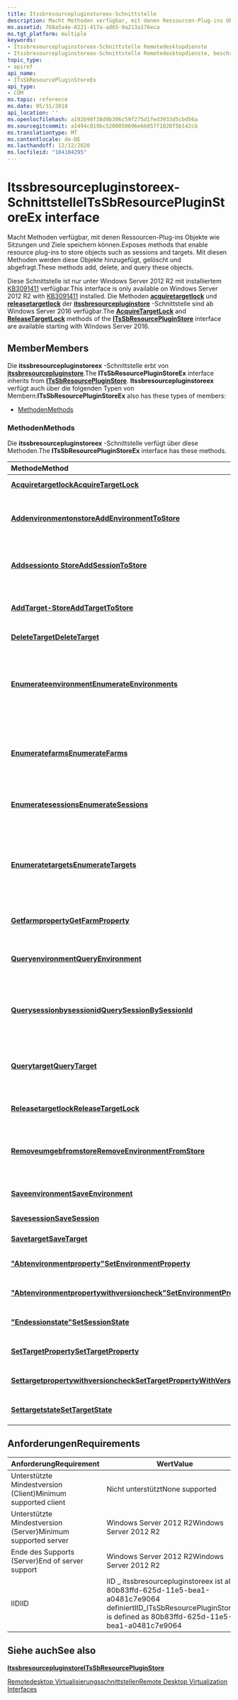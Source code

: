 ```yaml
---
title: Itssbresourcepluginstoreex-Schnittstelle
description: Macht Methoden verfügbar, mit denen Ressourcen-Plug-ins Objekte wie Sitzungen und Ziele speichern können.
ms.assetid: 768a5a4e-8221-417a-ad65-9a213a176eca
ms.tgt_platform: multiple
keywords:
- Itssbresourcepluginstoreex-Schnittstelle Remotedesktopdienste
- Itssbresourcepluginstoreex-Schnittstelle Remotedesktopdienste, beschrieben
topic_type:
- apiref
api_name:
- ITsSbResourcePluginStoreEx
api_type:
- COM
ms.topic: reference
ms.date: 05/31/2018
api_location: ''
ms.openlocfilehash: a192b90f38d9b306c59f275d1fed3933d5cbd56a
ms.sourcegitcommit: a1494c819bc5200050696e66057f1020f5b142cb
ms.translationtype: MT
ms.contentlocale: de-DE
ms.lasthandoff: 12/12/2020
ms.locfileid: "104104295"
---
```

# <a name="itssbresourcepluginstoreex-interface"></a><span data-ttu-id="bbfe0-105">Itssbresourcepluginstoreex-Schnittstelle</span><span class="sxs-lookup"><span data-stu-id="bbfe0-105">ITsSbResourcePluginStoreEx interface</span></span>

<span data-ttu-id="bbfe0-106">Macht Methoden verfügbar, mit denen Ressourcen-Plug-ins Objekte wie Sitzungen und Ziele speichern können.</span><span class="sxs-lookup"><span data-stu-id="bbfe0-106">Exposes methods that enable resource plug-ins to store objects such as sessions and targets.</span></span> <span data-ttu-id="bbfe0-107">Mit diesen Methoden werden diese Objekte hinzugefügt, gelöscht und abgefragt.</span><span class="sxs-lookup"><span data-stu-id="bbfe0-107">These methods add, delete, and query these objects.</span></span>

<span data-ttu-id="bbfe0-108">Diese Schnittstelle ist nur unter Windows Server 2012 R2 mit installiertem [KB3091411](https://support.microsoft.com/kb/3091411) verfügbar.</span><span class="sxs-lookup"><span data-stu-id="bbfe0-108">This interface is only available on Windows Server 2012 R2 with [KB3091411](https://support.microsoft.com/kb/3091411) installed.</span></span> <span data-ttu-id="bbfe0-109">Die Methoden [**acquiretargetlock**](/windows/desktop/api/sbtsv/nf-sbtsv-itssbresourcepluginstore-acquiretargetlock) und [**releasetargetlock**](/windows/desktop/api/sbtsv/nf-sbtsv-itssbresourcepluginstore-releasetargetlock) der [**itssbresourcepluginstore**](/windows/desktop/api/sbtsv/nn-sbtsv-itssbresourcepluginstore) -Schnittstelle sind ab Windows Server 2016 verfügbar.</span><span class="sxs-lookup"><span data-stu-id="bbfe0-109">The [**AcquireTargetLock**](/windows/desktop/api/sbtsv/nf-sbtsv-itssbresourcepluginstore-acquiretargetlock) and [**ReleaseTargetLock**](/windows/desktop/api/sbtsv/nf-sbtsv-itssbresourcepluginstore-releasetargetlock) methods of the [**ITsSbResourcePluginStore**](/windows/desktop/api/sbtsv/nn-sbtsv-itssbresourcepluginstore) interface are available starting with Windows Server 2016.</span></span>

## <a name="members"></a><span data-ttu-id="bbfe0-110">Member</span><span class="sxs-lookup"><span data-stu-id="bbfe0-110">Members</span></span>

<span data-ttu-id="bbfe0-111">Die **itssbresourcepluginstoreex** -Schnittstelle erbt von [**itssbresourcepluginstore**](/windows/desktop/api/sbtsv/nn-sbtsv-itssbresourcepluginstore).</span><span class="sxs-lookup"><span data-stu-id="bbfe0-111">The **ITsSbResourcePluginStoreEx** interface inherits from [**ITsSbResourcePluginStore**](/windows/desktop/api/sbtsv/nn-sbtsv-itssbresourcepluginstore).</span></span> <span data-ttu-id="bbfe0-112">**Itssbresourcepluginstoreex** verfügt auch über die folgenden Typen von Membern:</span><span class="sxs-lookup"><span data-stu-id="bbfe0-112">**ITsSbResourcePluginStoreEx** also has these types of members:</span></span>

-   [<span data-ttu-id="bbfe0-113">Methoden</span><span class="sxs-lookup"><span data-stu-id="bbfe0-113">Methods</span></span>](#methods)

### <a name="methods"></a><span data-ttu-id="bbfe0-114">Methoden</span><span class="sxs-lookup"><span data-stu-id="bbfe0-114">Methods</span></span>

<span data-ttu-id="bbfe0-115">Die **itssbresourcepluginstoreex** -Schnittstelle verfügt über diese Methoden.</span><span class="sxs-lookup"><span data-stu-id="bbfe0-115">The **ITsSbResourcePluginStoreEx** interface has these methods.</span></span>



| <span data-ttu-id="bbfe0-116">Methode</span><span class="sxs-lookup"><span data-stu-id="bbfe0-116">Method</span></span>                                                                                                            | <span data-ttu-id="bbfe0-117">BESCHREIBUNG</span><span class="sxs-lookup"><span data-stu-id="bbfe0-117">Description</span></span>                                                                                                     |
|:------------------------------------------------------------------------------------------------------------------|:----------------------------------------------------------------------------------------------------------------|
| [<span data-ttu-id="bbfe0-118">**Acquiretargetlock**</span><span class="sxs-lookup"><span data-stu-id="bbfe0-118">**AcquireTargetLock**</span></span>](itssbresourcepluginstoreex-acquiretargetlock.md)                                         | <span data-ttu-id="bbfe0-119">Sperrt ein Ziel.</span><span class="sxs-lookup"><span data-stu-id="bbfe0-119">Locks a target.</span></span><br/>                                                                                      |
| [<span data-ttu-id="bbfe0-120">**Addenvironmentonstore**</span><span class="sxs-lookup"><span data-stu-id="bbfe0-120">**AddEnvironmentToStore**</span></span>](/windows/desktop/api/sbtsv/nf-sbtsv-itssbresourcepluginstore-addenvironmenttostore)                                   | <span data-ttu-id="bbfe0-121">Fügt dem Ressourcen-Plug-in-Speicher eine Umgebung hinzu.</span><span class="sxs-lookup"><span data-stu-id="bbfe0-121">Adds an environment to the resource plug-in store.</span></span><br/>                                                   |
| [<span data-ttu-id="bbfe0-122">**Addsessionto Store**</span><span class="sxs-lookup"><span data-stu-id="bbfe0-122">**AddSessionToStore**</span></span>](/windows/desktop/api/sbtsv/nf-sbtsv-itssbresourcepluginstore-addsessiontostore)                                           | <span data-ttu-id="bbfe0-123">Fügt dem Ressourcen-Plug-in-Speicher eine neue Sitzung hinzu.</span><span class="sxs-lookup"><span data-stu-id="bbfe0-123">Adds a new session to the resource plug-in store.</span></span><br/>                                                    |
| [<span data-ttu-id="bbfe0-124">**AddTarget-Store**</span><span class="sxs-lookup"><span data-stu-id="bbfe0-124">**AddTargetToStore**</span></span>](/windows/desktop/api/sbtsv/nf-sbtsv-itssbresourcepluginstore-addtargettostore)                                             | <span data-ttu-id="bbfe0-125">Fügt dem Ressourcen-Plug-in-Speicher ein Ziel hinzu.</span><span class="sxs-lookup"><span data-stu-id="bbfe0-125">Adds a target to the resource plug-in store.</span></span><br/>                                                         |
| [<span data-ttu-id="bbfe0-126">**DeleteTarget**</span><span class="sxs-lookup"><span data-stu-id="bbfe0-126">**DeleteTarget**</span></span>](/windows/desktop/api/sbtsv/nf-sbtsv-itssbresourcepluginstore-deletetarget)                                                     | <span data-ttu-id="bbfe0-127">Löscht ein Ziel.</span><span class="sxs-lookup"><span data-stu-id="bbfe0-127">Deletes a target.</span></span><br/>                                                                                    |
| [<span data-ttu-id="bbfe0-128">**Enumerateenvironment**</span><span class="sxs-lookup"><span data-stu-id="bbfe0-128">**EnumerateEnvironments**</span></span>](/windows/desktop/api/sbtsv/nf-sbtsv-itssbresourcepluginstore-enumerateenvironments)                                   | <span data-ttu-id="bbfe0-129">Gibt ein Array zurück, das die Umgebungen enthält, die im Ressourcen-Plug-in-Speicher vorhanden sind.</span><span class="sxs-lookup"><span data-stu-id="bbfe0-129">Returns an array that contains the environments present in the resource plug-in store.</span></span><br/>               |
| [<span data-ttu-id="bbfe0-130">**Enumeratefarms**</span><span class="sxs-lookup"><span data-stu-id="bbfe0-130">**EnumerateFarms**</span></span>](/windows/desktop/api/sbtsv/nf-sbtsv-itssbresourcepluginstore-enumeratefarms)                                                 | <span data-ttu-id="bbfe0-131">Listet alle Farmen auf, die dem Ressourcen-Plug-in-Speicher hinzugefügt wurden.</span><span class="sxs-lookup"><span data-stu-id="bbfe0-131">Enumerates all the farms that have been added to the resource plug-in store.</span></span><br/>                         |
| [<span data-ttu-id="bbfe0-132">**Enumeratesessions**</span><span class="sxs-lookup"><span data-stu-id="bbfe0-132">**EnumerateSessions**</span></span>](/windows/desktop/api/sbtsv/nf-sbtsv-itssbresourcepluginstore-enumeratesessions)                                           | <span data-ttu-id="bbfe0-133">Listet eine angegebene Gruppe von Sitzungen auf.</span><span class="sxs-lookup"><span data-stu-id="bbfe0-133">Enumerates a specified set of sessions.</span></span><br/>                                                              |
| [<span data-ttu-id="bbfe0-134">**Enumeratetargets**</span><span class="sxs-lookup"><span data-stu-id="bbfe0-134">**EnumerateTargets**</span></span>](/windows/desktop/api/sbtsv/nf-sbtsv-itssbresourcepluginstore-enumeratetargets)                                             | <span data-ttu-id="bbfe0-135">Gibt ein Array zurück, das die angegebenen Ziele enthält, die im Ressourcen-Plug-in-Speicher vorhanden sind.</span><span class="sxs-lookup"><span data-stu-id="bbfe0-135">Returns an array that contains the specified targets that are present in the resource plug-in store.</span></span><br/> |
| [<span data-ttu-id="bbfe0-136">**Getfarmproperty**</span><span class="sxs-lookup"><span data-stu-id="bbfe0-136">**GetFarmProperty**</span></span>](/windows/desktop/api/sbtsv/nf-sbtsv-itssbresourcepluginstore-getfarmproperty)                                               | <span data-ttu-id="bbfe0-137">Ruft eine Eigenschaft einer Farm ab.</span><span class="sxs-lookup"><span data-stu-id="bbfe0-137">Retrieves a property of a farm.</span></span><br/>                                                                      |
| [<span data-ttu-id="bbfe0-138">**Queryenvironment**</span><span class="sxs-lookup"><span data-stu-id="bbfe0-138">**QueryEnvironment**</span></span>](/windows/desktop/api/sbtsv/nf-sbtsv-itssbresourcepluginstore-queryenvironment)                                             | <span data-ttu-id="bbfe0-139">Gibt das angegebene Umgebungs Objekt zurück.</span><span class="sxs-lookup"><span data-stu-id="bbfe0-139">Returns the specified environment object.</span></span><br/>                                                            |
| [<span data-ttu-id="bbfe0-140">**Querysessionbysessionid**</span><span class="sxs-lookup"><span data-stu-id="bbfe0-140">**QuerySessionBySessionId**</span></span>](/windows/desktop/api/sbtsv/nf-sbtsv-itssbresourcepluginstore-querysessionbysessionid)                               | <span data-ttu-id="bbfe0-141">Gibt das Sitzungs Objekt zurück, das über die angegebene Sitzungs-ID verfügt.</span><span class="sxs-lookup"><span data-stu-id="bbfe0-141">Returns the session object that has the specified session ID.</span></span><br/>                                        |
| [<span data-ttu-id="bbfe0-142">**Querytarget**</span><span class="sxs-lookup"><span data-stu-id="bbfe0-142">**QueryTarget**</span></span>](/windows/desktop/api/sbtsv/nf-sbtsv-itssbresourcepluginstore-querytarget)                                                       | <span data-ttu-id="bbfe0-143">Gibt das Ziel mit dem angegebenen Zielnamen und dem Namen der Farm zurück.</span><span class="sxs-lookup"><span data-stu-id="bbfe0-143">Returns the target that has the specified target name and farm name.</span></span><br/>                                 |
| [<span data-ttu-id="bbfe0-144">**Releasetargetlock**</span><span class="sxs-lookup"><span data-stu-id="bbfe0-144">**ReleaseTargetLock**</span></span>](itssbresourcepluginstoreex-releasetargetlock.md)                                         | <span data-ttu-id="bbfe0-145">Gibt eine Sperre für ein Ziel frei.</span><span class="sxs-lookup"><span data-stu-id="bbfe0-145">Releases a lock on a target.</span></span><br/>                                                                         |
| [<span data-ttu-id="bbfe0-146">**Removeumgebfromstore**</span><span class="sxs-lookup"><span data-stu-id="bbfe0-146">**RemoveEnvironmentFromStore**</span></span>](/windows/desktop/api/sbtsv/nf-sbtsv-itssbresourcepluginstore-removeenvironmentfromstore)                         | <span data-ttu-id="bbfe0-147">Entfernt die angegebene Umgebung aus dem Ressourcen-Plug-in-Speicher.</span><span class="sxs-lookup"><span data-stu-id="bbfe0-147">Removes the specified environment from the resource plug-in store.</span></span><br/>                                   |
| [<span data-ttu-id="bbfe0-148">**Saveenvironment**</span><span class="sxs-lookup"><span data-stu-id="bbfe0-148">**SaveEnvironment**</span></span>](/windows/desktop/api/sbtsv/nf-sbtsv-itssbresourcepluginstore-saveenvironment)                                               | <span data-ttu-id="bbfe0-149">Speichert eine Umgebung.</span><span class="sxs-lookup"><span data-stu-id="bbfe0-149">Saves an environment.</span></span><br/>                                                                                |
| [<span data-ttu-id="bbfe0-150">**Savesession**</span><span class="sxs-lookup"><span data-stu-id="bbfe0-150">**SaveSession**</span></span>](/windows/desktop/api/sbtsv/nf-sbtsv-itssbresourcepluginstore-savesession)                                                       | <span data-ttu-id="bbfe0-151">Speichert eine Sitzung.</span><span class="sxs-lookup"><span data-stu-id="bbfe0-151">Saves a session.</span></span><br/>                                                                                     |
| [<span data-ttu-id="bbfe0-152">**Savetarget**</span><span class="sxs-lookup"><span data-stu-id="bbfe0-152">**SaveTarget**</span></span>](/windows/desktop/api/sbtsv/nf-sbtsv-itssbresourcepluginstore-savetarget)                                                         | <span data-ttu-id="bbfe0-153">Speichert ein Ziel.</span><span class="sxs-lookup"><span data-stu-id="bbfe0-153">Saves a target.</span></span><br/>                                                                                      |
| [<span data-ttu-id="bbfe0-154">**"Abtenvironmentproperty"**</span><span class="sxs-lookup"><span data-stu-id="bbfe0-154">**SetEnvironmentProperty**</span></span>](/windows/desktop/api/sbtsv/nf-sbtsv-itssbresourcepluginstore-setenvironmentproperty)                                 | <span data-ttu-id="bbfe0-155">Legt eine Eigenschaft für eine Umgebung fest.</span><span class="sxs-lookup"><span data-stu-id="bbfe0-155">Sets a property on an environment.</span></span><br/>                                                                   |
| [<span data-ttu-id="bbfe0-156">**"Abtenvironmentpropertywithversioncheck"**</span><span class="sxs-lookup"><span data-stu-id="bbfe0-156">**SetEnvironmentPropertyWithVersionCheck**</span></span>](/windows/desktop/api/sbtsv/nf-sbtsv-itssbresourcepluginstore-setenvironmentpropertywithversioncheck) | <span data-ttu-id="bbfe0-157">Legt eine Eigenschaft für eine Umgebung fest.</span><span class="sxs-lookup"><span data-stu-id="bbfe0-157">Sets a property on an environment.</span></span><br/>                                                                   |
| [<span data-ttu-id="bbfe0-158">**"Endessionstate"**</span><span class="sxs-lookup"><span data-stu-id="bbfe0-158">**SetSessionState**</span></span>](/windows/desktop/api/sbtsv/nf-sbtsv-itssbresourcepluginstore-setsessionstate)                                               | <span data-ttu-id="bbfe0-159">Legt den Status einer Sitzung fest</span><span class="sxs-lookup"><span data-stu-id="bbfe0-159">Sets the state of a session.</span></span><br/>                                                                         |
| [<span data-ttu-id="bbfe0-160">**SetTargetProperty**</span><span class="sxs-lookup"><span data-stu-id="bbfe0-160">**SetTargetProperty**</span></span>](/windows/desktop/api/sbtsv/nf-sbtsv-itssbresourcepluginstore-settargetproperty)                                           | <span data-ttu-id="bbfe0-161">Legt eine Eigenschaft für ein Ziel fest.</span><span class="sxs-lookup"><span data-stu-id="bbfe0-161">Sets a property on a target.</span></span><br/>                                                                         |
| [<span data-ttu-id="bbfe0-162">**Settargetpropertywithversioncheck**</span><span class="sxs-lookup"><span data-stu-id="bbfe0-162">**SetTargetPropertyWithVersionCheck**</span></span>](/windows/desktop/api/sbtsv/nf-sbtsv-itssbresourcepluginstore-settargetpropertywithversioncheck)           | <span data-ttu-id="bbfe0-163">Legt eine Eigenschaft für ein Ziel fest.</span><span class="sxs-lookup"><span data-stu-id="bbfe0-163">Sets a property on a target.</span></span><br/>                                                                         |
| [<span data-ttu-id="bbfe0-164">**Settargetstate**</span><span class="sxs-lookup"><span data-stu-id="bbfe0-164">**SetTargetState**</span></span>](/windows/desktop/api/sbtsv/nf-sbtsv-itssbresourcepluginstore-settargetstate)                                                 | <span data-ttu-id="bbfe0-165">Legt den Zustand eines Ziels fest.</span><span class="sxs-lookup"><span data-stu-id="bbfe0-165">Sets the state of a target.</span></span><br/>                                                                          |



 

## <a name="requirements"></a><span data-ttu-id="bbfe0-166">Anforderungen</span><span class="sxs-lookup"><span data-stu-id="bbfe0-166">Requirements</span></span>



| <span data-ttu-id="bbfe0-167">Anforderung</span><span class="sxs-lookup"><span data-stu-id="bbfe0-167">Requirement</span></span> | <span data-ttu-id="bbfe0-168">Wert</span><span class="sxs-lookup"><span data-stu-id="bbfe0-168">Value</span></span> |
|-------------------------------------|-----------------------------------------------------------------------------------------------|
| <span data-ttu-id="bbfe0-169">Unterstützte Mindestversion (Client)</span><span class="sxs-lookup"><span data-stu-id="bbfe0-169">Minimum supported client</span></span><br/> | <span data-ttu-id="bbfe0-170">Nicht unterstützt</span><span class="sxs-lookup"><span data-stu-id="bbfe0-170">None supported</span></span><br/>                                                                     |
| <span data-ttu-id="bbfe0-171">Unterstützte Mindestversion (Server)</span><span class="sxs-lookup"><span data-stu-id="bbfe0-171">Minimum supported server</span></span><br/> | <span data-ttu-id="bbfe0-172">Windows Server 2012 R2</span><span class="sxs-lookup"><span data-stu-id="bbfe0-172">Windows Server 2012 R2</span></span><br/>                                                             |
| <span data-ttu-id="bbfe0-173">Ende des Supports (Server)</span><span class="sxs-lookup"><span data-stu-id="bbfe0-173">End of server support</span></span><br/>    | <span data-ttu-id="bbfe0-174">Windows Server 2012 R2</span><span class="sxs-lookup"><span data-stu-id="bbfe0-174">Windows Server 2012 R2</span></span><br/>                                                             |
| <span data-ttu-id="bbfe0-175">IID</span><span class="sxs-lookup"><span data-stu-id="bbfe0-175">IID</span></span><br/>                      | <span data-ttu-id="bbfe0-176">IID \_ itssbresourcepluginstoreex ist als 80b83ffd-625d-11e5-bea1-a0481c7e9064 definiert</span><span class="sxs-lookup"><span data-stu-id="bbfe0-176">IID\_ITsSbResourcePluginStoreEx is defined as 80b83ffd-625d-11e5-bea1-a0481c7e9064</span></span><br/> |



## <a name="see-also"></a><span data-ttu-id="bbfe0-177">Siehe auch</span><span class="sxs-lookup"><span data-stu-id="bbfe0-177">See also</span></span>

<dl> <dt>

[<span data-ttu-id="bbfe0-178">**Itssbresourcepluginstore**</span><span class="sxs-lookup"><span data-stu-id="bbfe0-178">**ITsSbResourcePluginStore**</span></span>](/windows/desktop/api/sbtsv/nn-sbtsv-itssbresourcepluginstore)
</dt> <dt>

[<span data-ttu-id="bbfe0-179">Remotedesktop Virtualisierungsschnittstellen</span><span class="sxs-lookup"><span data-stu-id="bbfe0-179">Remote Desktop Virtualization Interfaces</span></span>](remote-desktop-virtualization-interfaces.md)
</dt> </dl>

 

 





